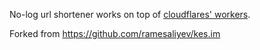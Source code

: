No-log url shortener works on top of [cloudflares' workers](https://workers.cloudflare.com/).

Forked from <https://github.com/ramesaliyev/kes.im>